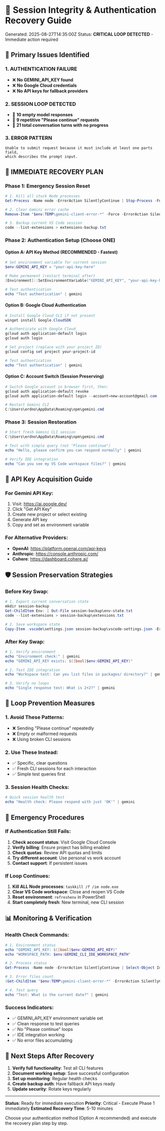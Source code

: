 # 🔧 Session Integrity & Authentication Recovery Guide

Generated: 2025-08-27T14:35:00Z
Status: **CRITICAL LOOP DETECTED** - Immediate action required

## 🚨 Primary Issues Identified

### 1. **AUTHENTICATION FAILURE**
- ❌ **No GEMINI_API_KEY found**
- ❌ **No Google Cloud credentials**
- ❌ **No API keys for fallback providers**

### 2. **SESSION LOOP DETECTED**
- 🔴 **10 empty model responses**
- 🔴 **9 repetitive "Please continue" requests**
- 🔴 **21 total conversation turns with no progress**

### 3. **ERROR PATTERN**
```
Unable to submit request because it must include at least one parts field, 
which describes the prompt input.
```

## 🎯 **IMMEDIATE RECOVERY PLAN**

### Phase 1: Emergency Session Reset
```powershell
# 1. Kill all stuck Node processes
Get-Process -Name node -ErrorAction SilentlyContinue | Stop-Process -Force

# 2. Clear Gemini error cache
Remove-Item "$env:TEMP\gemini-client-error-*" -Force -ErrorAction SilentlyContinue

# 3. Backup current VS Code session
code --list-extensions > extensions-backup.txt
```

### Phase 2: Authentication Setup (Choose ONE)

#### **Option A: API Key Method (RECOMMENDED - Fastest)**
```powershell
# Set environment variable for current session
$env:GEMINI_API_KEY = "your-api-key-here"

# Make permanent (restart terminal after)
[Environment]::SetEnvironmentVariable("GEMINI_API_KEY", "your-api-key-here", "User")

# Test authentication
echo "Test authentication" | gemini
```

#### **Option B: Google Cloud Authentication**
```powershell
# Install Google Cloud CLI if not present
winget install Google.CloudSDK

# Authenticate with Google Cloud
gcloud auth application-default login
gcloud auth login

# Set project (replace with your project ID)
gcloud config set project your-project-id

# Test authentication
echo "Test authentication" | gemini
```

#### **Option C: Account Switch (Session Preserving)**
```powershell
# Switch Google account in browser first, then:
gcloud auth application-default revoke
gcloud auth application-default login --account=new-account@gmail.com

# Restart Gemini CLI
C:\Users\erdno\AppData\Roaming\npm\gemini.cmd
```

### Phase 3: Session Restoration
```powershell
# Start fresh Gemini CLI session
C:\Users\erdno\AppData\Roaming\npm\gemini.cmd

# Test with simple query (not "Please continue")
echo "Hello, please confirm you can respond normally" | gemini

# Verify IDE integration
echo "Can you see my VS Code workspace files?" | gemini
```

## 🔑 **API Key Acquisition Guide**

### For Gemini API Key:
1. Visit: https://ai.google.dev/
2. Click "Get API Key"
3. Create new project or select existing
4. Generate API key
5. Copy and set as environment variable

### For Alternative Providers:
- **OpenAI**: https://platform.openai.com/api-keys
- **Anthropic**: https://console.anthropic.com/
- **Cohere**: https://dashboard.cohere.ai/

## 🛡️ **Session Preservation Strategies**

### Before Key Swap:
```powershell
# 1. Export current conversation state
mkdir session-backup
Get-ChildItem Env: | Out-File session-backup\env-state.txt
code --list-extensions > session-backup\extensions.txt

# 2. Save workspace state
Copy-Item .vscode\settings.json session-backup\vscode-settings.json -ErrorAction SilentlyContinue
```

### After Key Swap:
```powershell
# 1. Verify environment
echo "Environment check:" | gemini
echo "GEMINI_API_KEY exists: $([bool]$env:GEMINI_API_KEY)"

# 2. Test IDE integration
echo "Workspace test: Can you list files in packages/ directory?" | gemini

# 3. Verify no loops
echo "Single response test: What is 2+2?" | gemini
```

## 🔄 **Loop Prevention Measures**

### 1. **Avoid These Patterns:**
- ❌ Sending "Please continue" repeatedly
- ❌ Empty or malformed requests
- ❌ Using broken CLI sessions

### 2. **Use These Instead:**
- ✅ Specific, clear questions
- ✅ Fresh CLI sessions for each interaction
- ✅ Simple test queries first

### 3. **Session Health Checks:**
```powershell
# Quick session health test
echo "Health check: Please respond with just 'OK'" | gemini
```

## 🚨 **Emergency Procedures**

### If Authentication Still Fails:
1. **Check account status**: Visit Google Cloud Console
2. **Verify billing**: Ensure project has billing enabled
3. **Check quotas**: Review API quotas and limits
4. **Try different account**: Use personal vs work account
5. **Contact support**: If persistent issues

### If Loop Continues:
1. **Kill ALL Node processes**: `taskkill /f /im node.exe`
2. **Clear VS Code workspace**: Close and reopen VS Code
3. **Reset environment**: `refreshenv` in PowerShell
4. **Start completely fresh**: New terminal, new CLI session

## 📊 **Monitoring & Verification**

### Health Check Commands:
```powershell
# 1. Environment status
echo "GEMINI_API_KEY: $([bool]$env:GEMINI_API_KEY)"
echo "WORKSPACE_PATH: $env:GEMINI_CLI_IDE_WORKSPACE_PATH"

# 2. Process status
Get-Process -Name node -ErrorAction SilentlyContinue | Select-Object Id, ProcessName

# 3. Error files count
(Get-ChildItem "$env:TEMP\gemini-client-error-*" -ErrorAction SilentlyContinue).Count

# 4. Test query
echo "Test: What is the current date?" | gemini
```

### Success Indicators:
- ✅ GEMINI_API_KEY environment variable set
- ✅ Clean response to test queries
- ✅ No "Please continue" loops
- ✅ IDE integration working
- ✅ No error files accumulating

## 🎯 **Next Steps After Recovery**

1. **Verify full functionality**: Test all CLI features
2. **Document working setup**: Save successful configuration
3. **Set up monitoring**: Regular health checks
4. **Create backup auth**: Have fallback API keys ready
5. **Update security**: Rotate keys regularly

---

**Status**: Ready for immediate execution
**Priority**: Critical - Execute Phase 1 immediately
**Estimated Recovery Time**: 5-10 minutes

Choose your authentication method (Option A recommended) and execute the recovery plan step by step.
